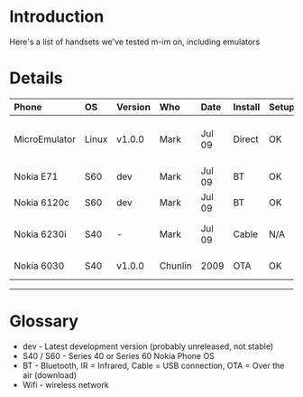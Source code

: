 # Introduction #

Here's a list of handsets we've tested m-im on, including emulators

# Details #

| **Phone** | **OS** | **Version** | **Who** | **Date** | **Install** | **Setup** | **Notes** |
|:----------|:-------|:------------|:--------|:---------|:------------|:----------|:----------|
| MicroEmulator | Linux  | v1.0.0      | Mark    | Jul 09   | Direct      | OK        | Some issues - working on fixes |
| Nokia E71 | S60    | dev         | Mark    | Jul 09   | BT          | OK        | work in progress |
| Nokia 6120c | S60    | dev         | Mark    | Jul 09   | BT          | OK        | no issues |
| Nokia 6230i | S40    | -           | Mark    | Jul 09   | Cable       | N/A       | not tested yet |
| Nokia 6030 | S40    | v1.0.0      | Chunlin | 2009     | OTA         | OK        | no issues |


---

# Glossary #

  * dev - Latest development version (probably unreleased, not stable)
  * S40 / S60 - Series 40 or Series 60 Nokia Phone OS
  * BT - Bluetooth, IR = Infrared, Cable = USB connection, OTA = Over the air (download)
  * Wifi - wireless network